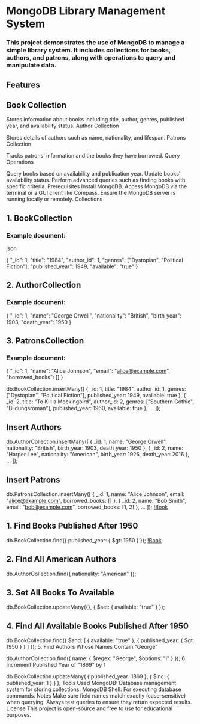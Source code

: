 # MongoDB Library Management System
### This project demonstrates the use of MongoDB to manage a simple library system. It includes collections for books, authors, and patrons, along with operations to query and manipulate data.

## Features
## Book Collection

Stores information about books including title, author, genres, published year, and availability status.
Author Collection

Stores details of authors such as name, nationality, and lifespan.
Patrons Collection

Tracks patrons' information and the books they have borrowed.
Query Operations

Query books based on availability and publication year.
Update books' availability status.
Perform advanced queries such as finding books with specific criteria.
Prerequisites
Install MongoDB.
Access MongoDB via the terminal or a GUI client like Compass.
Ensure the MongoDB server is running locally or remotely.
Collections
## 1. BookCollection
### Example document:

json

{
  "_id": 1,
  "title": "1984",
  "author_id": 1,
  "genres": ["Dystopian", "Political Fiction"],
  "published_year": 1949,
  "available": "true"
}


## 2. AuthorCollection
### Example document:


{
  "_id": 1,
  "name": "George Orwell",
  "nationality": "British",
  "birth_year": 1903,
  "death_year": 1950
}
## 3. PatronsCollection
### Example document:


{
  "_id": 1,
  "name": "Alice Johnson",
  "email": "alice@example.com",
  "borrowed_books": []
}

db.BookCollection.insertMany([
  { _id: 1, title: "1984", author_id: 1, genres: ["Dystopian", "Political Fiction"], published_year: 1949, available: true },
  { _id: 2, title: "To Kill a Mockingbird", author_id: 2, genres: ["Southern Gothic", "Bildungsroman"], published_year: 1960, available: true },
  ...
]);
## Insert Authors

db.AuthorCollection.insertMany([
  { _id: 1, name: "George Orwell", nationality: "British", birth_year: 1903, death_year: 1950 },
  { _id: 2, name: "Harper Lee", nationality: "American", birth_year: 1926, death_year: 2016 },
  ...
]);
## Insert Patrons

db.PatronsCollection.insertMany([
  { _id: 1, name: "Alice Johnson", email: "alice@example.com", borrowed_books: [] },
  { _id: 2, name: "Bob Smith", email: "bob@example.com", borrowed_books: [1, 2] },
  ...
]);
[!Book](/images/book1.jpg)

## 1. Find Books Published After 1950

db.BookCollection.find({ published_year: { $gt: 1950 } });
[!Book](/images/book%202.jpg)

## 2. Find All American Authors

db.AuthorCollection.find({ nationality: "American" });
## 3. Set All Books To Available

db.BookCollection.updateMany({}, { $set: { available: "true" } });
## 4. Find All Available Books Published After 1950

db.BookCollection.find({
  $and: [
    { available: "true" },
    { published_year: { $gt: 1950 } }
  ]
});
5. Find Authors Whose Names Contain "George"

db.AuthorCollection.find({ name: { $regex: "George", $options: "i" } });
6. Increment Published Year of "1869" by 1

db.BookCollection.updateMany(
  { published_year: 1869 },
  { $inc: { published_year: 1 } }
);
Tools Used
MongoDB: Database management system for storing collections.
MongoDB Shell: For executing database commands.
Notes
Make sure field names match exactly (case-sensitive) when querying.
Always test queries to ensure they return expected results.
License
This project is open-source and free to use for educational purposes.